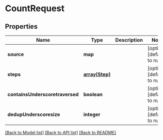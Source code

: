 # CountRequest

## Properties
Name | Type | Description | Notes
------------ | ------------- | ------------- | -------------
**source** | **map** |  | [optional] [default to null]
**steps** | [**array[Step]**](Step.md) |  | [optional] [default to null]
**containsUnderscoretraversed** | **boolean** |  | [optional] [default to null]
**dedupUnderscoresize** | **integer** |  | [optional] [default to null]

[[Back to Model list]](../README.md#documentation-for-models) [[Back to API list]](../README.md#documentation-for-api-endpoints) [[Back to README]](../README.md)


